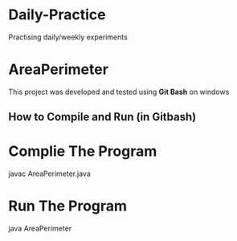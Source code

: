 # Daily-Practice
Practising daily/weekly experiments
# AreaPerimeter
This project was developed and tested using **Git Bash** on windows

## How to Compile and Run (in Gitbash)

# Complie The Program
javac AreaPerimeter.java
# Run The Program
java AreaPerimeter

